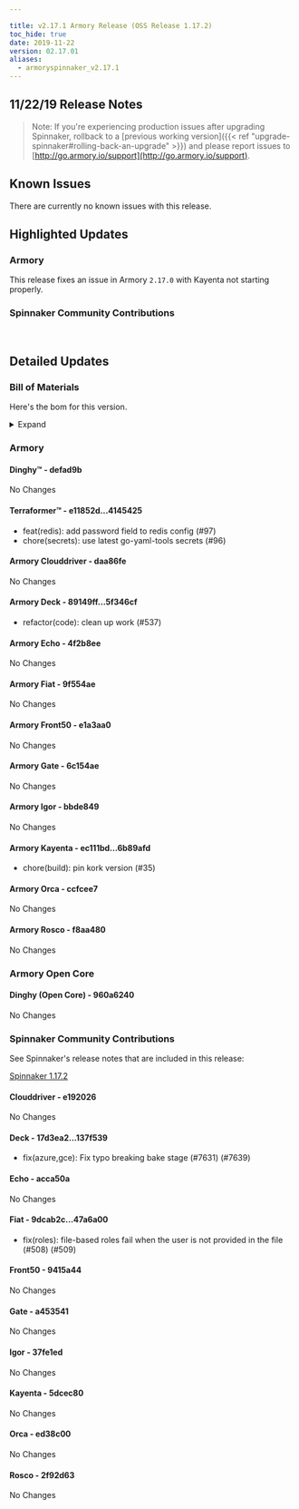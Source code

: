 ```yaml
---

title: v2.17.1 Armory Release (OSS Release 1.17.2)
toc_hide: true
date: 2019-11-22
version: 02.17.01
aliases:
  - armoryspinnaker_v2.17.1
---
```


## 11/22/19 Release Notes


> Note: If you're experiencing production issues after upgrading Spinnaker, rollback to a [previous working version]({{< ref "upgrade-spinnaker#rolling-back-an-upgrade" >}}) and please report issues to [http://go.armory.io/support](http://go.armory.io/support).


## Known Issues
There are currently no known issues with this release.

## Highlighted Updates
### Armory

This release fixes an issue in Armory `2.17.0` with Kayenta not starting properly.

###  Spinnaker Community Contributions
<br>

## Detailed Updates

### Bill of Materials
Here's the bom for this version.
<details><summary>Expand</summary>
<pre class="highlight">
<code>version: 2.17.1-rc362
timestamp: "2019-11-22 17:48:46"
services:
  clouddriver:
    version: 6.4.0-daa86fe-e192026-rc8
  deck:
    version: 2.13.1-5f346cf-137f539-rc13
  dinghy:
    version: 0.0.4-defad9b-rc330
  echo:
    version: 2.9.0-4f2b8ee-acca50a-rc8
  fiat:
    version: 1.8.1-9f554ae-47a6a00-rc7
  front50:
    version: 0.20.0-e1a3aa0-9415a44-rc5
  gate:
    version: 1.13.0-6c154ae-a453541-rc25
  igor:
    version: 1.7.0-bbde849-37fe1ed-rc6
  kayenta:
    version: 0.12.0-6b89afd-5dcec80-rc8
  monitoring-daemon:
    version: 0.16.0-59cbbec-edge2
  monitoring-third-party:
    version: 0.16.0-59cbbec-edge2
  orca:
    version: 2.11.0-ccfcee7-ed38c00-rc8
  rosco:
    version: 0.15.0-f8aa480-2f92d63-rc7
  terraformer:
    version: 0.0.2-4145425-rc5
dependencies:
  redis:
    version: 2:2.8.4-2
artifactSources:
  dockerRegistry: docker.io/armory</code>
</pre>
</details>



### Armory
#### Dinghy&trade; - defad9b
No Changes

#### Terraformer&trade; - e11852d...4145425
 - feat(redis): add password field to redis config (#97)
 - chore(secrets): use latest go-yaml-tools secrets (#96)

#### Armory Clouddriver  - daa86fe
No Changes

#### Armory Deck  - 89149ff...5f346cf
 - refactor(code): clean up work (#537)

#### Armory Echo  - 4f2b8ee
No Changes

#### Armory Fiat  - 9f554ae
No Changes

#### Armory Front50  - e1a3aa0
No Changes

#### Armory Gate  - 6c154ae
No Changes

#### Armory Igor  - bbde849
No Changes

#### Armory Kayenta  - ec111bd...6b89afd
 - chore(build): pin kork version (#35)

#### Armory Orca  - ccfcee7
No Changes

#### Armory Rosco  - f8aa480
No Changes

### Armory Open Core
#### Dinghy (Open Core) - 960a6240
No Changes


###  Spinnaker Community Contributions
See Spinnaker's release notes that are included in this release:

[Spinnaker 1.17.2](https://www.spinnaker.io/community/releases/versions/1-17-2-changelog#individual-service-changes)

#### Clouddriver  - e192026
No Changes

#### Deck  - 17d3ea2...137f539
 - fix(azure,gce): Fix typo breaking bake stage (#7631) (#7639)

#### Echo  - acca50a
No Changes

#### Fiat  - 9dcab2c...47a6a00
 - fix(roles): file-based roles fail when the user is not provided in the file (#508) (#509)

#### Front50  - 9415a44
No Changes

#### Gate  - a453541
No Changes

#### Igor  - 37fe1ed
No Changes

#### Kayenta  - 5dcec80
No Changes

#### Orca  - ed38c00
No Changes

#### Rosco  - 2f92d63
No Changes
